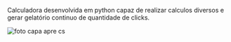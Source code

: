 Calculadora desenvolvida em python capaz de realizar calculos diversos e gerar gelatório continuo de quantidade de clicks.

![foto capa apre cs](https://github.com/marcelaraujo1440/calculadora_sinitra/assets/134335674/53e0d97c-10ab-49fa-8c88-e9d945ad9524)
